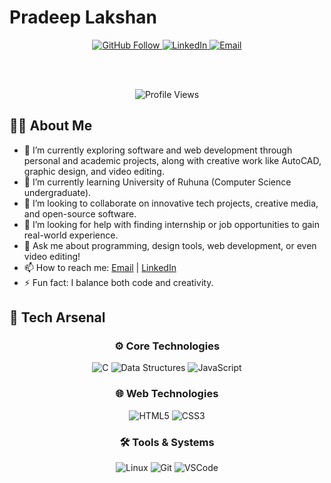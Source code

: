 # Pradeep Lakshan

<div align="center" style="text-align: center;">

  <a href="https://github.com/bandaraHmpl">
    <img src="https://img.shields.io/github/followers/your_github_username?label=Follow&style=social" alt="GitHub Follow">
  </a>

  <a href="https://linkedin.com/in/bandaraHmpl">
    <img src="https://img.shields.io/badge/LinkedIn-0077B5?style=flat&logo=linkedin&logoColor=white" alt="LinkedIn">
  </a>

  <a href="mailto:lakshanbandara455@gmail.com">
    <img src="https://img.shields.io/badge/Email-D14836?style=flat&logo=gmail&logoColor=white" alt="Email">
  </a>

  <br><br>

  <img src="https://komarev.com/ghpvc/?username=bandaraHmpl&color=blue" alt="Profile Views">

</div>

## 👨‍💻 About Me
- 🔭 I’m currently exploring software and web development through personal and academic projects, along with creative work like AutoCAD, graphic design, and video editing.
- 🌱 I’m currently learning University of Ruhuna (Computer Science undergraduate).
- 👯 I’m looking to collaborate on innovative tech projects, creative media, and open-source software.
- 🤔 I’m looking for help with finding internship or job opportunities to gain real-world experience.
- 💬 Ask me about programming, design tools, web development, or even video editing!
- 📫 How to reach me: [Email](mailto:lakshanbandara455@gmail.com) | [LinkedIn](https://linkedin.com/in/bandaraHmpl)
- ⚡ Fun fact: I balance both code and creativity.

## 🧰 Tech Arsenal

<div align="center">

### ⚙️ Core Technologies
![C](https://img.shields.io/badge/C-00599C?style=for-the-badge&logo=c&logoColor=white)
![Data Structures](https://img.shields.io/badge/DATA%20STRUCTURES-8E44AD?style=for-the-badge&logo=databricks&logoColor=white)
![JavaScript](https://img.shields.io/badge/JAVASCRIPT-F7DF1E?style=for-the-badge&logo=javascript&logoColor=black)

### 🌐 Web Technologies
![HTML5](https://img.shields.io/badge/HTML5-E34F26?style=for-the-badge&logo=html5&logoColor=white)
![CSS3](https://img.shields.io/badge/CSS3-1572B6?style=for-the-badge&logo=css3&logoColor=white)

### 🛠 Tools & Systems
![Linux](https://img.shields.io/badge/LINUX-FCC624?style=for-the-badge&logo=linux&logoColor=black)
![Git](https://img.shields.io/badge/GIT-F05032?style=for-the-badge&logo=git&logoColor=white)
![VSCode](https://img.shields.io/badge/VSCODE-007ACC?style=for-the-badge&logo=visualstudiocode&logoColor=white)

</div>
